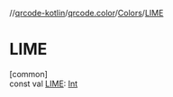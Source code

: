 //[qrcode-kotlin](../../../index.md)/[qrcode.color](../index.md)/[Colors](index.md)/[LIME](-l-i-m-e.md)

# LIME

[common]\
const val [LIME](-l-i-m-e.md): [Int](https://kotlinlang.org/api/latest/jvm/stdlib/kotlin-stdlib/kotlin/-int/index.html)
